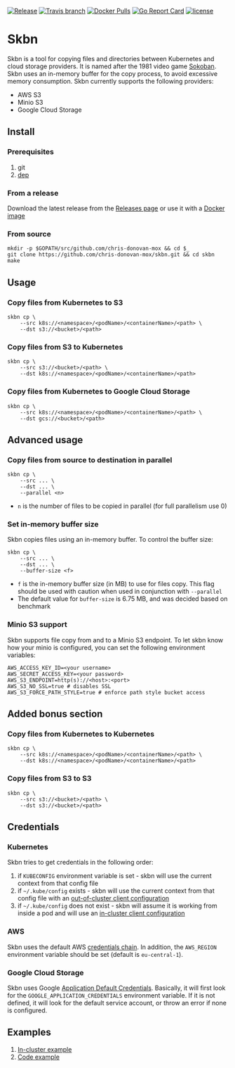 [![Release](https://img.shields.io/github/release/chris-donovan-mox/skbn.svg)](https://github.com/chris-donovan-mox/skbn/releases)
[![Travis branch](https://img.shields.io/travis/chris-donovan-mox/skbn/master.svg)](https://travis-ci.org/chris-donovan-mox/skbn)
[![Docker Pulls](https://img.shields.io/docker/pulls/chris-donovan-mox/skbn.svg)](https://hub.docker.com/r/chris-donovan-mox/skbn/)
[![Go Report Card](https://goreportcard.com/badge/github.com/chris-donovan-mox/skbn)](https://goreportcard.com/report/github.com/chris-donovan-mox/skbn)
[![license](https://img.shields.io/github/license/chris-donovan-mox/skbn.svg)](https://github.com/chris-donovan-mox/skbn/blob/master/LICENSE)

# Skbn

Skbn is a tool for copying files and directories between Kubernetes and cloud storage providers. It is named after the 1981 video game [Sokoban](https://en.wikipedia.org/wiki/Sokoban).
Skbn uses an in-memory buffer for the copy process, to avoid excessive memory consumption.
Skbn currently supports the following providers:

* AWS S3
* Minio S3
* Google Cloud Storage

## Install

### Prerequisites

1. git
2. [dep](https://github.com/golang/dep)

### From a release

Download the latest release from the [Releases page](https://github.com/chris-donovan-mox/skbn/releases) or use it with a [Docker image](https://hub.docker.com/r/chris-donovan-mox/skbn)

### From source

```
mkdir -p $GOPATH/src/github.com/chris-donovan-mox && cd $_
git clone https://github.com/chris-donovan-mox/skbn.git && cd skbn
make
```

## Usage

### Copy files from Kubernetes to S3

```
skbn cp \
    --src k8s://<namespace>/<podName>/<containerName>/<path> \
    --dst s3://<bucket>/<path>
```

### Copy files from S3 to Kubernetes

```
skbn cp \
    --src s3://<bucket>/<path> \
    --dst k8s://<namespace>/<podName>/<containerName>/<path>
```

### Copy files from Kubernetes to Google Cloud Storage

```
skbn cp \
    --src k8s://<namespace>/<podName>/<containerName>/<path> \
    --dst gcs://<bucket>/<path>
```

## Advanced usage

### Copy files from source to destination in parallel

```
skbn cp \
    --src ... \
    --dst ... \
    --parallel <n>
```
* `n` is the number of files to be copied in parallel (for full parallelism use 0)

### Set in-memory buffer size

Skbn copies files using an in-memory buffer. To control the buffer size:

```
skbn cp \
    --src ... \
    --dst ... \
    --buffer-size <f>
```
* `f` is the in-memory buffer size (in MB) to use for files copy. This flag should be used with caution when used in conjunction with `--parallel`
* The default value for `buffer-size` is 6.75 MB, and was decided based on benchmark

### Minio S3 support

Skbn supports file copy from and to a Minio S3 endpoint. To let skbn know how your minio is configured, you can set the following environment variables:

```
AWS_ACCESS_KEY_ID=<your username>
AWS_SECRET_ACCESS_KEY=<your password>
AWS_S3_ENDPOINT=http(s)://<host>:<port>
AWS_S3_NO_SSL=true # disables SSL
AWS_S3_FORCE_PATH_STYLE=true # enforce path style bucket access
```

## Added bonus section

### Copy files from Kubernetes to Kubernetes

```
skbn cp \
    --src k8s://<namespace>/<podName>/<containerName>/<path> \
    --dst k8s://<namespace>/<podName>/<containerName>/<path>
```

### Copy files from S3 to S3

```
skbn cp \
    --src s3://<bucket>/<path> \
    --dst s3://<bucket>/<path>
```

## Credentials


### Kubernetes

Skbn tries to get credentials in the following order:
1. if `KUBECONFIG` environment variable is set - skbn will use the current context from that config file
2. if `~/.kube/config` exists - skbn will use the current context from that config file with an [out-of-cluster client configuration](https://github.com/kubernetes/client-go/tree/master/examples/out-of-cluster-client-configuration)
3. if `~/.kube/config` does not exist - skbn will assume it is working from inside a pod and will use an [in-cluster client configuration](https://github.com/kubernetes/client-go/tree/master/examples/in-cluster-client-configuration)


### AWS

Skbn uses the default AWS [credentials chain](https://docs.aws.amazon.com/sdk-for-go/v1/developer-guide/configuring-sdk.html).
In addition, the `AWS_REGION` environment variable should be set (default is `eu-central-1`).

### Google Cloud Storage

Skbn uses Google [Application Default Credentials](https://cloud.google.com/docs/authentication/production). 
Basically, it will first look for the `GOOGLE_APPLICATION_CREDENTIALS` environment variable. If it is not defined, it will look for the default service account, or throw an error if none is configured. 

## Examples

1. [In-cluster example](/examples/in-cluster)
2. [Code example](/examples/code)
